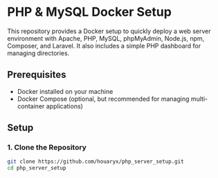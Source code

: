 # PHP & MySQL Docker Setup

This repository provides a Docker setup to quickly deploy a web server environment with Apache, PHP, MySQL, phpMyAdmin, Node.js, npm, Composer, and Laravel. It also includes a simple PHP dashboard for managing directories.

## Prerequisites

- Docker installed on your machine
- Docker Compose (optional, but recommended for managing multi-container applications)

## Setup

### 1. Clone the Repository

```bash
git clone https://github.com/houaryx/php_server_setup.git
cd php_server_setup

`````

